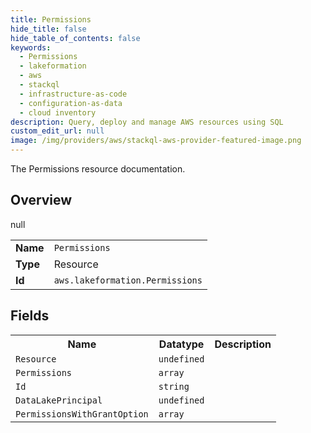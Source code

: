```yaml
---
title: Permissions
hide_title: false
hide_table_of_contents: false
keywords:
  - Permissions
  - lakeformation
  - aws
  - stackql
  - infrastructure-as-code
  - configuration-as-data
  - cloud inventory
description: Query, deploy and manage AWS resources using SQL
custom_edit_url: null
image: /img/providers/aws/stackql-aws-provider-featured-image.png
---
```

The Permissions resource documentation.

## Overview
<table><tbody>
<tr><td><b>Name</b></td><td><code>Permissions</code></td></tr>
<tr><td><b>Type</b></td><td>Resource</td></tr>
null
<tr><td><b>Id</b></td><td><code>aws.lakeformation.Permissions</code></td></tr>
</tbody></table>

## Fields
<table><tbody>
<tr><th>Name</th><th>Datatype</th><th>Description</th></tr>
<tr><td><code>Resource</code></td><td><code>undefined</code></td><td></td></tr><tr><td><code>Permissions</code></td><td><code>array</code></td><td></td></tr><tr><td><code>Id</code></td><td><code>string</code></td><td></td></tr><tr><td><code>DataLakePrincipal</code></td><td><code>undefined</code></td><td></td></tr><tr><td><code>PermissionsWithGrantOption</code></td><td><code>array</code></td><td></td></tr>
</tbody></table>